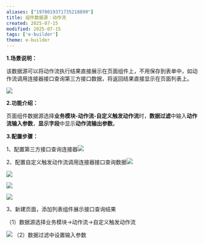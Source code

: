```yaml
---
aliases: ["1970019371735218899"]
title: 组件数据源：动作流
created: 2025-07-15
modified: 2025-07-15
tags: ['e-builder']
theme: e-builder
---
```


**1.场景说明：**

该数据源可以将动作流执行结果直接展示在页面组件上，不用保存到表单中，如动作流调用连接器接口查询第三方接口数据，将返回结果直接显示在页面列表上。

![](https://myhelpdoc.oss-cn-heyuan.aliyuncs.com/mdimages/a84990df578abbdcd15300b467226617.jpg)

**2.功能介绍：**

页面组件数据源选择**业务模块-动作流-自定义触发动作流**时，**数据过滤**中输入**动作流输入参数**，**显示字段**中显示**动作流输出参数**。

**3.配置步骤：**

1、配置第三方接口查询连接器![](https://myhelpdoc.oss-cn-heyuan.aliyuncs.com/mdimages/e5b15c5c07b44f82c7db9d129d48dfc0.jpg)

2、配置自定义触发动作流调用连接器接口查询数据![](https://myhelpdoc.oss-cn-heyuan.aliyuncs.com/mdimages/1586a00ec94b233ae4e91fcf13f63d80.jpg)

![](https://myhelpdoc.oss-cn-heyuan.aliyuncs.com/mdimages/3620413deee9909d490aabdb75637456.jpg)

![](https://myhelpdoc.oss-cn-heyuan.aliyuncs.com/mdimages/47be4f0fe43a825bec7c712b891fe20e.jpg)

![](https://myhelpdoc.oss-cn-heyuan.aliyuncs.com/mdimages/31366842e327915d27308a28d094ac34.jpg)

3、新建页面，添加列表组件展示接口查询结果

（1）数据源选择业务模块->动作流->自定义触发动作流

![](https://myhelpdoc.oss-cn-heyuan.aliyuncs.com/mdimages/f661be1e52f7e77e556518e642b33831.jpg) （2）数据过滤中设置输入参数

